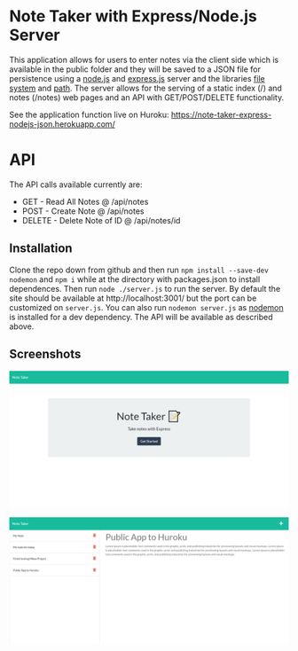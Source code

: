 # Note Taker with Express/Node.js Server

This application allows for users to enter notes via the client side which is available in the public folder and they will be saved to a JSON file for persistence using a [node.js](https://nodejs.org/en/) and [express.js](https://expressjs.com/) server and the libraries [file system](https://nodejs.org/api/fs.html) and [path](https://nodejs.org/api/path.html). The server allows for the serving of a static index (/) and notes (/notes) web pages and an API with GET/POST/DELETE functionality. 

See the application function live on Huroku: https://note-taker-express-nodejs-json.herokuapp.com/

# API

The API calls available currently are:

* GET - Read All Notes @ /api/notes
* POST - Create Note @ /api/notes
* DELETE - Delete Note of ID @ /api/notes/id

## Installation

Clone the repo down from github and then  run `npm install --save-dev nodemon` and `npm i` while at the directory with packages.json to install dependences. Then run `node ./server.js` to run the server. By default the site should be available at http://localhost:3001/ but the port can be customized on `server.js`. You can also run `nodemon server.js` as [nodemon](https://www.npmjs.com/package/nodemon) is installed for a dev dependency. The API will be available as described above. 

## Screenshots

![screenshot](./assets/index.png)

![screenshot](./assets/notes.png)